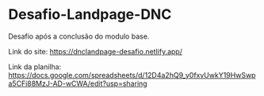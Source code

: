 # Desafio-Landpage-DNC
Desafio após a conclusão do modulo base.

Link do site: https://dnclandpage-desafio.netlify.app/

Link da planilha: https://docs.google.com/spreadsheets/d/12D4a2hQ9_y0fxvUwkY19HwSwpa5CFi88MzJ-AD-wCWA/edit?usp=sharing
